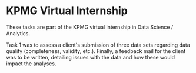 # KPMG Virtual Internship

These tasks are part of the KPMG virtual internship in Data Science / Analytics.


Task 1 was to assess a client's submission of three data sets regarding data quality (completeness, validity, etc.).
Finally, a feedback mail for the client was to be written, detailing issues with the data and how these would impact the analyses.
